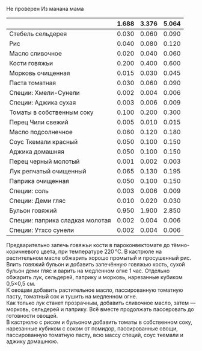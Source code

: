 Не проверен
Из манана мама

|                                 | **1.688** | **3.376** | **5.064** |
| ------------------------------- | --------- | --------- | --------- |
| Стебель сельдерея               | 0.030     | 0.060     | 0.090     |
| Рис                             | 0.040     | 0.080     | 0.120     |
| Масло сливочное                 | 0.020     | 0.040     | 0.060     |
| Кости говяжьи                   | 0.200     | 0.400     | 0.600     |
| Морковь очищенная               | 0.015     | 0.030     | 0.045     |
| Паста томатная                  | 0.030     | 0.060     | 0.090     |
| Специи: Хмели-Сунели            | 0.002     | 0.004     | 0.006     |
| Специи: Аджика сухая            | 0.003     | 0.006     | 0.009     |
| Томаты в собственным соку       | 0.100     | 0.200     | 0.300     |
| Перец Чили свежий               | 0.005     | 0.010     | 0.015     |
| Масло подсолнечное              | 0.060     | 0.120     | 0.180     |
| Соус Ткемали красный            | 0.050     | 0.100     | 0.150     |
| Аджика домашняя                 | 0.050     | 0.100     | 0.150     |
| Перец черный молотый            | 0.001     | 0.002     | 0.003     |
| Лук репчатый очищенный          | 0.065     | 0.130     | 0.195     |
| Паприка очищенная               | 0.050     | 0.100     | 0.150     |
| Специи: соль                    | 0.003     | 0.006     | 0.009     |
| Специи: Деми гляс               | 0.010     | 0.020     | 0.030     |
| Бульон говяжий                  | 0.950     | 1.900     | 2.850     |
| Специи: паприка сладкая молотая | 0.002     | 0.004     | 0.006     |
| Специи: Утхсо сунели            | 0.002     | 0.004     | 0.006     |


Предварительно запечь говяжьи кости в пароконвектомате до тёмно-коричневого цвета, при температуре 220 °C.
В кастрюле на растительном масле обжарить хорошо промытый и просушенный рис.  
Влить говяжий бульон и добавить запечённую говяжью кость, сухой бульон деми гляс и варить на медленном огне 1 час. Отдельно обжарить лук, сельдерей, паприку и морковь, нарезанные кубиком 0,5×0,5 см.  
К овощам добавить растительное масло, пассированную томатную пасту, томатный сок и тушить на медленном огне.  
Как только лук станет прозрачным, добавить сливочное масло, затем — морковь, сельдерей и паприку. Всё вместе продолжать пассеровать до готовности овощей.  
В кастрюлю с рисом и бульоном добавить томаты в собственном соку, нарезанные кубиком с соком от помидор, пассированные овощи, пассированную томатную пасту, всю массу специй, соус ткемали и аджику домашнюю.